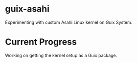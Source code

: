 # guix-asahi
Experimenting with custom Asahi Linux kernel on Guix System.

# Current Progress
Working on getting the kernel setup as a Guix package.
